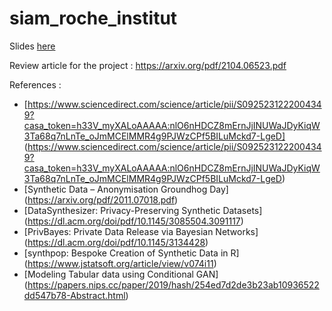# siam_roche_institut

Slides [here](https://docs.google.com/presentation/d/1XxjaqoLpRG1-IyRKBJtCOHZIuqapRq-ZaIiRPc4OGEs/edit?usp=sharing)


Review article for the project : https://arxiv.org/pdf/2104.06523.pdf

References :
- [https://www.sciencedirect.com/science/article/pii/S0925231222004349?casa_token=h33V_myXALoAAAAA:nlO6nHDCZ8mErnJjINUWaJDyKiqW3Ta68q7nLnTe_oJmMCElMMR4g9PJWzCPf5BILuMckd7-LgeD] (https://www.sciencedirect.com/science/article/pii/S0925231222004349?casa_token=h33V_myXALoAAAAA:nlO6nHDCZ8mErnJjINUWaJDyKiqW3Ta68q7nLnTe_oJmMCElMMR4g9PJWzCPf5BILuMckd7-LgeD)
- [Synthetic Data – Anonymisation Groundhog Day] (https://arxiv.org/pdf/2011.07018.pdf)
- [DataSynthesizer: Privacy-Preserving Synthetic Datasets] (https://dl.acm.org/doi/pdf/10.1145/3085504.3091117)
- [PrivBayes: Private Data Release via Bayesian Networks] (https://dl.acm.org/doi/pdf/10.1145/3134428)
- [synthpop: Bespoke Creation of Synthetic Data in R] (https://www.jstatsoft.org/article/view/v074i11)
- [Modeling Tabular data using Conditional GAN] (https://papers.nips.cc/paper/2019/hash/254ed7d2de3b23ab10936522dd547b78-Abstract.html)
